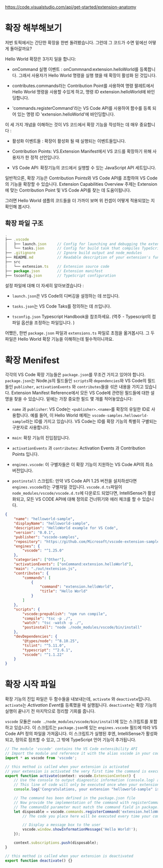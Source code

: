 https://code.visualstudio.com/api/get-started/extension-anatomy

# 확장 해부해보기

저번 토픽에서는 간단한 확장을 한번 돌려봤습니다. 그런데 그 코드가 수면 밑에선 어떻게 돌아갈까요?

Hello World 확장은 3가지 일을 합니다:

* onCommand 실행 이벤트 : onCommnand:extension.helloWorld를 등록합니다. 그래서 사용자가 Hello World 명령을 실행 했을 때 확장이 활성화 된 것입니다.

* contributes.commands라는 Contribution Point를 사용하여 명령 팔레트에서 Hello World 명령을 사용할 수있게 하고, 명령 ID extension.helloWorld에 바인딩합니다.

* 'commands.registerCommand'라는 VS Code API를 사용하여 함수를 등록 되어 있는 명령 ID 'extension.helloWorld'에 바인딩합니다.

이 세 가지 개념을 이해하는 것이 VS 코드에서 확장 기능을 작성하는 데 매우 중요합니다 :

* 활성화 이벤트들 : 확장이 활성화 될 때 실행되는 이벤트들입니다.

* Contribution Points: VS.Extension Manifest에서 VS 코드를 확장하기 위해 사용자가 한 정적 선언입니다.

* VS Code API: 확장기능의 코드에서 실행할 수 있는 JavaScript API 세트입니다.

일반적으론, 확장 기능은 Contribution Points와 VS Code API를 조합하여 VS Code의 기능을 확장할 수 있습니다.
Extension Capabilities Overview 주제는 Extension에 맞는 Contribution Point 및 VS Code API를 찾는 데 도움이됩니다.

그러면 Hello World 샘플의 코드들을 더 가까이 보며 위 컨셉이 어떻게 적용되었는 지 확인해 봅시다.

## 확장 파일 구조

```js
.
├── .vscode
│   ├── launch.json     // Config for launching and debugging the extension
│   └── tasks.json      // Config for build task that compiles TypeScript
├── .gitignore          // Ignore build output and node_modules
├── README.md           // Readable description of your extension's functionality
├── src
│   └── extension.ts    // Extension source code
├── package.json        // Extension manifest
├── tsconfig.json       // TypeScript configuration

```

설정 파일에 대해 더 자세히 알아보겠습니다 :

* ```launch.json```은 VS Code의 디버깅을 설정하는 데 쓰입니다.

* ```tasks.json```는 VS Code Taks를 정의하는 데 쓰입니다.

* ```tsconfig.json``` Typescript Handbook을 참조하세요. (역주 - Typescript의 컴파일 옵션을 조정하는 파일입니다. )

어쨌든, 한번 `package.json` 파일과 `extensions.ts` 파일로 초점을 옮겨봅시다. 그 두 파일은 Hello World 확장 기능을 이해하는데 필수적이니까요.

# 확장 Menifest

각각의 VS Code 확장 기능들은 ```package.json```를 무조건 가지고 있어야 합니다.  ```package.json```는 Node.js의 필드들인  ```scripts```와 ```dependencies```와 VS Code의 필드들인 ```publisher```, ```activationEvents``` 와 ```contributes```들을 섞은 내용을 가지고 있습니다. Extension Manifest Reference에서 모든 VS Code에 관련된 필드들에 대한 설명을 찾을 수 있습니다. 밑에는 가장 중요한 필드 몇 개를 적어놓았습니다:

* ```name``` 과 ```publisher```: VS Code는 ```<publisher>.<name>```를 확장의 유일한 ID로 사용합니다. 예를 들어, 이 Hello World 예제는  ```vscode-samples.helloworld-sample```라는 ID를 가지고 있습니다. VS Code는 ID를 확장 기능의 특별히 구별되는 구분자로 사용합니다.

* ```main```: 확장 기능의 진입점입니다.

* ```activationEvents``` 과 ```contributes```: Activation Events 과 Contribution Points 입니다.

* ```engines.vscode```: 이 구별자들은 이 확장 기능이 지원하는 VS Code API의 최소 버전입니다.

* ```postinstall``` 스크립트: 만약 VS Code API 1.25 버전을 설치하셨다면 ```engines.vscode```라는 구별자일 것입니다. ```vscode.d.ts```파일이 ```node_modules/vscode/vscode.d.ts```에 다운로드 되었다면, IntelliSense가 활성화되고, 모든 VS CODE API에 대해 정의로 건너뛰기와 에러 체크를 할 수 있습니다.


```json
{
	"name": "helloworld-sample",
	"displayName": "helloworld-sample",
	"description": "HelloWorld example for VS Code",
	"version": "0.0.1",
	"publisher": "vscode-samples",
	"repository": "https://github.com/Microsoft/vscode-extension-samples/helloworld-sample",
	"engines": {
		"vscode": "^1.25.0"
	},
	"categories": ["Other"],
	"activationEvents": ["onCommand:extension.helloWorld"],
	"main": "./out/extension.js",
	"contributes": {
		"commands": [
			{
				"command": "extension.helloWorld",
				"title": "Hello World"
			}
		]
	},
	"scripts": {
		"vscode:prepublish": "npm run compile",
		"compile": "tsc -p ./",
		"watch": "tsc -watch -p ./",
		"postinstall": "node ./node_modules/vscode/bin/install"
	},
	"devDependencies": {
		"@types/node": "^8.10.25",
		"tslint": "^5.11.0",
		"typescript": "^2.6.1",
		"vscode": "^1.1.22"
	}
}
```

# 확장 시작 파일

확장 기능의 진입 파일은 두 함수들을 내보내는데, `activate` 와 `deactivate`입니다. `activate`는 *Activation Event*를 등록했을 때 실행됩니다. `deactivate`는 확장 기능의 실행이 끝나기 전 마지막으로 정리할 기회를 줍니다.

`vscode` 모듈은 `node ./node_modules/vscode/bin/install`에 있는 스크립트를 포함하고 있습니다. 이 스크립트는 `package.json`에 있는 `engines.vscode` 필드에 따라 VS Code API 정의 파일을 가져옵니다. 이 스크립트가 실행된 후엔, IntelliSense가 활성화되고, 정의로 점프할 수 있고, 그 밖에 TypeScript 언어 기능이 추가됩니다.

```ts
// The module 'vscode' contains the VS Code extensibility API
// Import the module and reference it with the alias vscode in your code below
import * as vscode from 'vscode';

// this method is called when your extension is activated
// your extension is activated the very first time the command is executed
export function activate(context: vscode.ExtensionContext) {
	// Use the console to output diagnostic information (console.log) and errors (console.error)
	// This line of code will only be executed once when your extension is activated
	console.log('Congratulations, your extension "helloworld-sample" is now active!');

	// The command has been defined in the package.json file
	// Now provide the implementation of the command with registerCommand
	// The commandId parameter must match the command field in package.json
	let disposable = vscode.commands.registerCommand('extension.helloWorld', () => {
		// The code you place here will be executed every time your command is executed

		// Display a message box to the user
		vscode.window.showInformationMessage('Hello World!');
	});

	context.subscriptions.push(disposable);
}

// this method is called when your extension is deactivated
export function deactivate() {}

```
